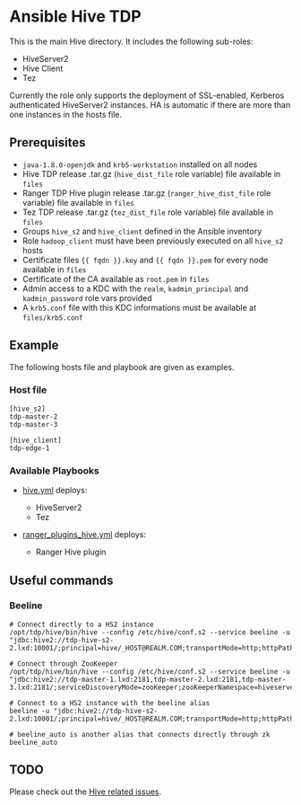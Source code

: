 # Ansible Hive TDP

This is the main Hive directory. It includes the following sub-roles:

- HiveServer2
- Hive Client
- Tez

Currently the role only supports the deployment of SSL-enabled, Kerberos authenticated HiveServer2 instances. HA is automatic if there are more than one instances in the hosts file.

## Prerequisites

- `java-1.8.0-openjdk` and `krb5-workstation` installed on all nodes
- Hive TDP release .tar.gz (`hive_dist_file` role variable) file available in `files`
- Ranger TDP Hive plugin release .tar.gz (`ranger_hive_dist_file` role variable) file available in `files`
- Tez TDP release .tar.gz (`tez_dist_file` role variable) file available in `files`
- Groups `hive_s2` and `hive_client` defined in the Ansible inventory
- Role `hadoop_client` must have been previously executed on all `hive_s2` hosts
- Certificate files `{{ fqdn }}.key` and `{{ fqdn }}.pem` for every node available in `files`
- Certificate of the CA available as `root.pem` in `files`
- Admin access to a KDC with the `realm`, `kadmin_principal` and `kadmin_password` role vars provided
- A `krb5.conf` file with this KDC informations must be available at `files/krb5.conf`

## Example

The following hosts file and playbook are given as examples.

### Host file

```
[hive_s2]
tdp-master-2
tdp-master-3

[hive_client]
tdp-edge-1
```

### Available Playbooks

- [hive.yml](../../playbooks/hive.yml) deploys:
  - HiveServer2
  - Tez

- [ranger_plugins_hive.yml](../../playbooks/ranger_plugins_hive.yml) deploys:
  - Ranger Hive plugin

## Useful commands

### Beeline

```
# Connect directly to a HS2 instance
/opt/tdp/hive/bin/hive --config /etc/hive/conf.s2 --service beeline -u "jdbc:hive2://tdp-hive-s2-2.lxd:10001/;principal=hive/_HOST@REALM.COM;transportMode=http;httpPath=cliservice;ssl=true;sslTrustStore=/etc/ssl/certs/truststore.jks;trustStorePassword=$pass"

# Connect through ZooKeeper
/opt/tdp/hive/bin/hive --config /etc/hive/conf.s2 --service beeline -u "jdbc:hive2://tdp-master-1.lxd:2181,tdp-master-2.lxd:2181,tdp-master-3.lxd:2181/;serviceDiscoveryMode=zooKeeper;zooKeeperNamespace=hiveserver2;sslTrustStore=/etc/ssl/certs/truststore.jks;trustStorePassword=$pass"

# Connect to a HS2 instance with the beeline alias
beeline -u "jdbc:hive2://tdp-hive-s2-2.lxd:10001/;principal=hive/_HOST@REALM.COM;transportMode=http;httpPath=cliservice;ssl=true;sslTrustStore=/etc/ssl/certs/truststore.jks;trustStorePassword=$pass"

# beeline_auto is another alias that connects directly through zk
beeline_auto
```

## TODO

Please check out the [Hive related issues](https://github.com/TOSIT-FR/ansible-tdp-roles/issues?q=is%3Aopen+is%3Aissue+label%3Ahive).
